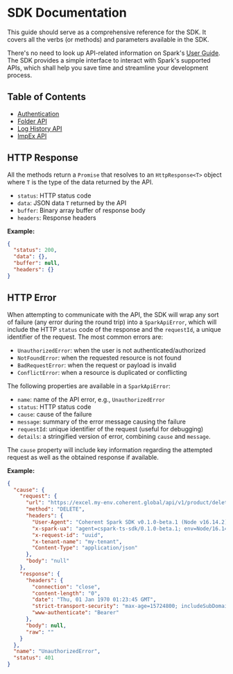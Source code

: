 # SDK Documentation

This guide should serve as a comprehensive reference for the SDK. It covers all
the verbs (or methods) and parameters available in the SDK.

There's no need to look up API-related information on Spark's [User Guide](https://docs.coherent.global).
The SDK provides a simple interface to interact with Spark's supported APIs,
which shall help you save time and streamline your development process.

## Table of Contents

- [Authentication](./authentication.md)
- [Folder API](./folder.md)
- [Log History API](./history.md)
- [ImpEx API](./impex.md)

## HTTP Response

All the methods return a `Promise` that resolves to an `HttpResponse<T>` object
where `T` is the type of the data returned by the API.

- `status`: HTTP status code
- `data`: JSON data `T` returned by the API
- `buffer`: Binary array buffer of response body
- `headers`: Response headers

**Example:**

```json
{
  "status": 200,
  "data": {},
  "buffer": null,
  "headers": {}
}
```

## HTTP Error

When attempting to communicate with the API, the SDK will wrap any sort of failure
(any error during the round trip) into a `SparkApiError`, which will include
the HTTP `status` code of the response and the `requestId`, a unique identifier
of the request. The most common errors are:

- `UnauthorizedError`: when the user is not authenticated/authorized
- `NotFoundError`: when the requested resource is not found
- `BadRequestError`: when the request or payload is invalid
- `ConflictError`: when a resource is duplicated or conflicting

The following properties are available in a `SparkApiError`:

- `name`: name of the API error, e.g., `UnauthorizedError`
- `status`: HTTP status code
- `cause`: cause of the failure
- `message`: summary of the error message causing the failure
- `requestId`: unique identifier of the request (useful for debugging)
- `details`: a stringified version of error, combining `cause` and `message`.

The `cause` property will include key information regarding the attempted request
as well as the obtained response if available.

**Example:**

```json
{
  "cause": {
    "request": {
      "url": "https://excel.my-env.coherent.global/api/v1/product/delete/uuid",
      "method": "DELETE",
      "headers": {
        "User-Agent": "Coherent Spark SDK v0.1.0-beta.1 (Node v16.14.2)",
        "x-spark-ua": "agent=cspark-ts-sdk/0.1.0-beta.1; env=Node/16.14.2",
        "x-request-id": "uuid",
        "x-tenant-name": "my-tenant",
        "Content-Type": "application/json"
      },
      "body": "null"
    },
    "response": {
      "headers": {
        "connection": "close",
        "content-length": "0",
        "date": "Thu, 01 Jan 1970 01:23:45 GMT",
        "strict-transport-security": "max-age=15724800; includeSubDomains",
        "www-authenticate": "Bearer"
      },
      "body": null,
      "raw": ""
    }
  },
  "name": "UnauthorizedError",
  "status": 401
}
```
